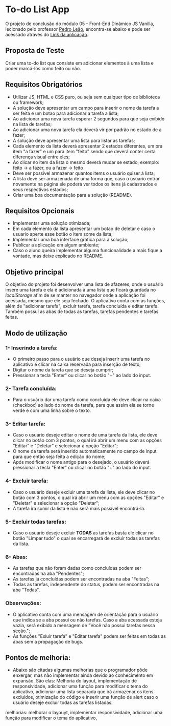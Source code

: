 # To-do List App

O projeto de conclusão do módulo 05 - Front-End Dinâmico JS Vanilla, lecionado pelo professor <a href="https://github.com/pleaobraga">Pedro Leão</a>, encontra-se abaixo e pode ser acessado através do <a href="https://tiagocastelfranchi.github.io/conclusao-mod5/">Link da aplicação</a>.

## Proposta de Teste

Criar uma to-do list que consiste em adicionar elementos à uma lista e poder marcá-los como feito ou não.

## Requisitos Obrigatórios

- Utilizar JS, HTML e CSS puro, ou seja sem qualquer tipo de biblioteca ou framework;
- A solução deve apresentar um campo para inserir o nome da tarefa a ser feita e um botao para adicionar a tarefa a lista;
- Ao adicionar uma nova tarefa esperar 2 segundos para que seja exibido na lista de tarefas;
- Ao adicionar uma nova tarefa ela deverá vir por padrão no estado de a fazer;
- A solução deve apresentar uma lista para listar as tarefas;
- Cada elemento da lista deverá apresentar 2 estados diferentes, um pra item "a fazer" e um para item "feito" sendo que deverá conter certa diferença visual entre eles;
- Ao clicar no item da lista o mesmo deverá mudar se estado, exemplo: 
feito -> a fazer, 
ou 
a fazer -> feito
- Deve ser possível armazenar quantos items o usuário quiser à lista;
- A lista deve ser armazenada de uma forma que, caso o usuario entrar novamente na página ele poderá ver todos os itens já cadastrados e seus respectivos estados;
- Criar uma boa documentação para a solução (README).

## Requisitos Opcionais

- Implementar uma solução otimizada;
- Em cada elemento da lista apresentar um botao de deletar e caso o usuario aperte esse botão o item some da lista;
- Implementar uma boa interface gráfica para a solução;
- Publicar a aplicação em algum ambiente;
- Caso o aluno queira implementar alguma funcionalidade a mais fique a vontade, mas deixe explicado no README.

## Objetivo principal

O objetivo do projeto foi desenvolver uma lista de afazeres, onde o usuário insere uma tarefa e ela é adicionada à uma lista que ficará guardada no <i>localStorage</i> afim de se manter no navegador onde a aplicação foi acessada, mesmo que ele seja fechado. O aplicativo conta com as funções, além de "adicionar tarefa", excluir tarefa, tarefa concluída e editar tarefa. Também possuí as abas de todas as tarefas, tarefas pendentes e tarefas feitas.

## Modo de utilização

### 1- Inserindo a tarefa:
- O primeiro passo para o usuário que deseja inserir uma tarefa no aplicativo é clicar na caixa reservada para inserção de texto;
- Digitar o nome da tarefa que se deseja cumprir;
- Pressionar a tecla "Enter" ou clicar no botão "+" ao lado do input.

### 2- Tarefa concluída:
- Para o usuário dar uma tarefa como concluída ele deve clicar na caixa (checkbox) ao lado do nome da tarefa, para que assim ela se torne verde e com uma linha sobre o texto.

### 3- Editar tarefa:
- Caso o usuário deseje editar o nome de uma tarefa da lista, ele deve clicar no botão com 3 pontos, o qual irá abrir um menu com as opções "Editar" e "Deletar" e selecionar a opção "Editar";
- O nome da tarefa será inserido automaticamente no campo de input para que então seja feita a edição do nome;
- Após modificar o nome antigo para o desejado, o usuário deverá pressionar a tecla "Enter" ou clicar no botão "+" ao lado do input.

### 4- Excluir tarefa:
- Caso o usuário deseje excluir uma tarefa da lista, ele deve clicar no botão com 3 pontos, o qual irá abrir um menu com as opções "Editar" e "Deletar" e selecionar a opção "Deletar";
- A tarefa irá sumir da lista e não será mais possível encontrá-la.

### 5- Excluir todas tarefas:
- Caso o usuário deseje excluir <b>TODAS</b> as tarefas basta ele clicar no botão "Limpar tudo" o qual se encarregará de excluir todas as tarefas da lista.

### 6- Abas:
- As tarefas que não foram dadas como concluídas podem ser encontradas na aba "Pendentes";
- As tarefas já concluídas podem ser encontradas na aba "Feitas";
- Todas as tarefas, independente do status, podem ser encontradas na aba "Todas".

### Observações:
- O aplicativo conta com uma mensagem de orientação para o usuário que indica se a aba possuí ou não tarefas. Caso a aba acessada esteja vazia, será exibido a mensagem de "Você não possui tarefas nessa seção.";
- As funções "Exluir tarefa" e "Editar tarefa" podem ser feitas em todas as abas sem a propagação de bugs.

## Pontos de melhoria:
- Abaixo são citadas algumas melhorias que o programador pôde enxergar, mas não implementar ainda devido ao conhecimento em expansão. São elas:
Melhoria do layout, implementação de responsividade, adicionar uma função para modificar o tema do aplicativo, adicionar uma lista separada que irá armazenar os itens excluídos, otimização do código e inserir uma função de alert caso o usuário deseje excluir todas as tarefas listadas.





melhorias: melhorar o layouyt, implementar responsividade, adicionar uma função para modificar o tema do aplicativo,

<!-- # to-do-list-challenge

## Proposta de Teste

Criar uma to-do list que consiste em adicionar elementos a uma lista e poder marca-los como feito ou não

## Requisitos Obrigatórios

- Utilizar JS, HTML e CSS puro, ou seja sem qualquer tipo de biblioteca ou framework
- A solução deve apresentar um campo para inserir o nome da tarefa a ser feita e um botao para adicionar a tarefa a lista
- Ao adicionar uma nova tarefa esperar 2 segundos para que seja exibido na lista de tarefas.
- Ao adicionar uma nova tarefa ela deverá vir por padrão no estado de a fazer
- A solução deve apresentar uma lista para listar as tarefas
- Cada elemento da lista deverá apresentar 2 estados diferentes, um pra item a se fazer e um para item feito e tem que ter uma diferença visual entre eles
- Ao clicar no item da lista o mesmo deve mudar se estado, feito -> a fazer ou a fazer -> feito
- Deve ser possível armazenar quantos items o usuario quiser a lista
- A lista deve ser armazenada de uma forma que se o usuario entrar novamente na pagina ele poderá ver todos os itens ja cadastrados e seus respectivos estados
- Criar uma boa documentação para a solução (README).


## Requisitos Opcionais (Plus)

- Implementar uma solução otimizada
- Em cada elemento da lista apresentar um botao de deletar e caso o usuario aperte esse botao o item some da lista
- Implementar uma boa interface gráfica para a solução
- caso o aluno queira implementar mais alguma funcionalidade fique a vontade, mas deixe explicado no README


## Entrega

A entrega deverá ser feita ate o dia 28/02/2022

Para a entrega o aluno deverá criar um pull request(PR) para esse repositório.


## Observações

- Não será aceito trabalhos após essa data
- Se o sistema não rodar o aluno ficará com a nota 0
- Não será permitido copias e se isso for detectado os alunos envolvidos ficarão com a nota 0 -->
